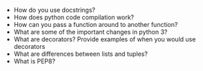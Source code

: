 - How do you use docstrings?
- How does python code compilation work?
- How can you pass a function around to another function?
- What are some of the important changes in python 3?
- What are decorators? Provide examples of when you would use decorators
- What are differences between lists and tuples?
- What is PEP8?
